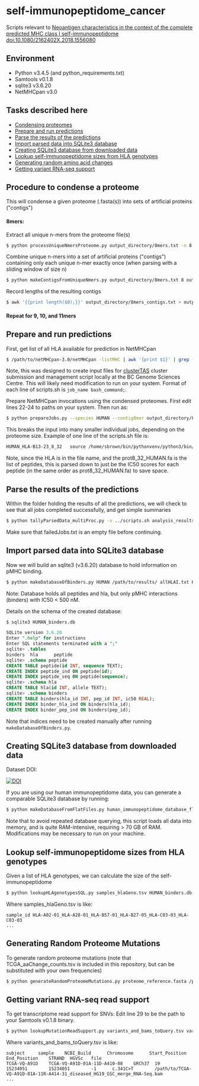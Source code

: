 # self-immunopeptidome_cancer
Scripts relevant to [Neoantigen characteristics in the context of the complete predicted MHC class I self-immunopeptidome](https://www.tandfonline.com/doi/full/10.1080/2162402X.2018.1556080)
[doi:10.1080/2162402X.2018.1556080](https://doi.org/10.1080/2162402X.2018.1556080)


## Environment
* Python v3.4.5 (and python_requirements.txt)
* Samtools v0.1.8
* sqlite3 v3.6.20
* NetMHCpan v3.0

## Tasks described here
* [Condensing proteomes](#procedure-to-condense-a-proteome)
* [Prepare and run predictions](#prepare-and-run-predictions)
* [Parse the results of the predictions](#parse-the-results-of-the-predictions)
* [Import parsed data into SQLite3 database](#import-parsed-data-into-sqlite3-database)
* [Creating SQLite3 database from downloaded data](#creating-sqlite3-database-from-downloaded-data)
* [Lookup self-immunopeptidome sizes from HLA genotypes](#lookup-self-immunopeptidome-sizes-from-hla-genotypes)
* [Generating random amino acid changes](#generating-random-proteome-mutations)
* [Getting variant RNA-seq support](#getting-variant-rna-seq-read-support)


## Procedure to condense a proteome
This will condense a given proteome (.fasta(s)) into sets of artificial proteins ("contigs")


#### 8mers:
Extract all unique n-mers from the proteome file(s)
```bash
$ python processUniqueNmersProteome.py output_directory/8mers.txt -n 8 --fasta proteome_file1.fasta [proteome_file2.fasta ...]
```

Combine unique n-mers into a set of artificial proteins ("contigs") containing only each unique n-mer exactly once (when parsing with a sliding window of size n)
```bash
$ python makeContigsFromUniqueNmers.py output_directory/8mers.txt 8 output_directory/8mers_contigs.txt
```

Record lengths of the resulting contigs
```bash
$ awk '{{print length($0);}}' output_directory/8mers_contigs.txt > output_directory/8mers_lengths.txt
```

#### Repeat for 9, 10, and 11mers


## Prepare and run predictions

First, get list of all HLA available for prediction in NetMHCpan
```bash
$ /path/to/netMHCpan-3.0/netMHCpan -listMHC | awk '{print $1}' | grep -e "HLA-[ABC]" > allHLAI.txt
```

Note, this was designed to create input files for [clusterTAS](https://github.com/scottdbrown/bcgsc-scripts/blob/master/clusterTAS) cluster submission and management script locally at the BC Genome Sciences Centre. This will likely need modification to run on your system. Format of each line of scripts.sh is `job_name bash_command;`.

Prepare NetMHCpan invocations using the condensed proteomes. First edit lines 22-24 to paths on your system. Then run as:
```bash
$ python prepareJobs.py --species HUMAN --contig8mer output_directory/8mers_contigs.txt --contig9mer .output_directory/8mers_contigs.txt --contig9mer output_directory/10mers_contigs.txt --contig11mer output_directory/11mers_contigs.txt --contigsPerJob 1000 --hlaAlleleList allHLAI.txt --destDir /path/to/output/jobs_dir/
```
This breaks the input into many smaller individual jobs, depending on the proteome size.
Example of one line of the scripts.sh file is:
```bash
HUMAN_HLA-B13-23_8_32	source /home/sbrown/bin/pythonvenv/python3/bin/activate; /path/to/netMHCpan-3.0/netMHCpan -tdir tmpdirXXXXXX -a HLA-B13:23 -l 8 -f prot8_32_HUMAN.fa > HUMAN_HLA-B13-23_8_32.pMHC; python /home/sbrown/scripts/parseNetMHCpanOutput.py HUMAN_HLA-B13-23_8_32.pMHC HUMAN_HLA-B13-23_8_32.pMHC.parsed; rm HUMAN_HLA-B13-23_8_32.pMHC;
```
Note, since the HLA is in the file name, and the prot8_32_HUMAN.fa is the list of peptides, this is parsed down to just be the IC50 scores for each peptide (in the same order as prot8_32_HUMAN.fa) to save space.

## Parse the results of the predictions

Within the folder holding the results of all the predictions, we will check to see that all jobs completed successfully, and get simple summaries
```bash
$ python tallyParsedData_multiProc.py -v ../scripts.sh analysis_results/ singleHLAdata.tsv timeCharacteristics.tsv failedJobs.txt 16
```

Make sure that failedJobs.txt is an empty file before continuing.

## Import parsed data into SQLite3 database

Now we will build an sqlite3 (v3.6.20) database to hold information on pMHC binding.
```bash
$ python makeDatabaseOfBinders.py HUMAN /path/to/results/ allHLAI.txt HUMAN_binders.db 16
```
Note: Database holds all peptides and hla, but only pMHC interactions (binders) with IC50 < 500 nM.

Details on the schema of the created database:
```bash
$ sqlite3 HUMAN_binders.db
```
```sql
SQLite version 3.6.20
Enter ".help" for instructions
Enter SQL statements terminated with a ";"
sqlite> .tables
binders  hla      peptide
sqlite> .schema peptide
CREATE TABLE peptide(id INT, sequence TEXT);
CREATE INDEX peptide_ind ON peptide(id);
CREATE INDEX peptide_seq ON peptide(sequence);
sqlite> .schema hla
CREATE TABLE hla(id INT, allele TEXT);
sqlite> .schema binders
CREATE TABLE binders(hla_id INT, pep_id INT, ic50 REAL);
CREATE INDEX binder_hla_ind ON binders(hla_id);
CREATE INDEX binder_pep_ind ON binders(pep_id);
```
Note that indices need to be created manually after running `makeDatabaseOfBinders.py`.


## Creating SQLite3 database from downloaded data

Dataset DOI:

[![DOI](https://zenodo.org/badge/DOI/10.5281/zenodo.1453418.svg)](https://doi.org/10.5281/zenodo.1453418)

If you are using our human immunopeptidome data, you can generate a comparable SQLite3 database by running:
```bash
$ python makeDatabaseFromFlatFiles.py human_immunopeptidome_database_flat/ HUMAN_binders.db
```

Note that to avoid repeated database querying, this script loads all data into memory, and is quite RAM-intensive, requiring > 70 GB of RAM. Modifications may be necessary to run on your machine.

## Lookup self-immunopeptidome sizes from HLA genotypes

Given a list of HLA genotypes, we can calculate the size of the self-immunopeptidome
```bash
$ python lookupHLAgenotypesSQL.py samples_hlaGeno.tsv HUMAN_binders.db output_selfimmunopeptidome_sizes.tsv 12
```
Where samples_hlaGeno.tsv is like:
```
sample_id HLA-A02-01_HLA-A28-01_HLA-B57-01_HLA-B27-05_HLA-C03-03_HLA-C03-03
...
```

## Generating Random Proteome Mutations

To generate random proteome mutations (note that TCGA_aaChange_counts.tsv is included in this repository, but can be substituted with your own frequencies)
```bash
$ python generateRandomProteomeMutations.py proteome_reference.fasta /path/for/output/ generated_aaChange_counts.tsv --seed 171201 --num_mutations 50000 --transition_counts TCGA_aaChange_counts.tsv
```


## Getting variant RNA-seq read support

To get transcriptome read support for SNVs:
Edit line 29 to be the path to your Samtools v0.1.8 binary.
```bash
$ python lookupMutationReadSupport.py variants_and_bams_toQuery.tsv variants_readCounts.tsv 36
```
Where variants_and_bams_toQuery.tsv is like: 
```
subject     sample    NCBI_Build      Chromosome      Start_Position  End_Position    STRAND  HGVSc   file
TCGA-VQ-A91D    TCGA-VQ-A91D-01A-11D-A410-08    GRCh37  19      15234051        15234051        -1      c.341C>T        /path/to/TCGA-VQ-A91D-01A-11R-A414-31_diseased_HG19_GSC_merge_RNA-Seq.bam
...
```
